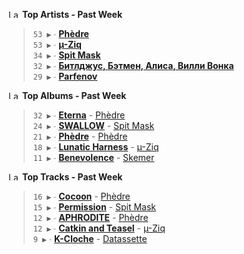 <!--START_LASTFM_ARTISTS:{"period": "7day", "rows": 5}-->
<a href="https://last.fm" target="_blank"><img src="https://user-images.githubusercontent.com/17434202/215290617-e793598d-d7c9-428f-9975-156db1ba89cc.svg" alt="Last.fm Logo" width="18" height="13"/></a> **Top Artists - Past Week**

> `53 ▶️` ∙ **[Phèdre](https://www.last.fm/music/Ph%C3%A8dre)**<br/>
> `53 ▶️` ∙ **[µ-Ziq](https://www.last.fm/music/%C2%B5-Ziq)**<br/>
> `34 ▶️` ∙ **[Spit Mask](https://www.last.fm/music/Spit+Mask)**<br/>
> `32 ▶️` ∙ **[Битлджус, Бэтмен, Алиса, Вилли Вонка](https://www.last.fm/music/%D0%91%D0%B8%D1%82%D0%BB%D0%B4%D0%B6%D1%83%D1%81,+%D0%91%D1%8D%D1%82%D0%BC%D0%B5%D0%BD,+%D0%90%D0%BB%D0%B8%D1%81%D0%B0,+%D0%92%D0%B8%D0%BB%D0%BB%D0%B8+%D0%92%D0%BE%D0%BD%D0%BA%D0%B0)**<br/>
> `29 ▶️` ∙ **[Parfenov](https://www.last.fm/music/Parfenov)**<br/>
<!--END_LASTFM_ARTISTS-->

<!--START_LASTFM_ALBUMS:{"period": "7day", "rows": 5}-->
<a href="https://last.fm" target="_blank"><img src="https://user-images.githubusercontent.com/17434202/215290617-e793598d-d7c9-428f-9975-156db1ba89cc.svg" alt="Last.fm Logo" width="18" height="13"/></a> **Top Albums - Past Week**

> `32 ▶️` ∙ **[Eterna](https://www.last.fm/music/Ph%C3%A8dre/Eterna)** - [Phèdre](https://www.last.fm/music/Ph%C3%A8dre)<br/>
> `24 ▶️` ∙ **[SWALLOW](https://www.last.fm/music/Spit+Mask/SWALLOW)** - [Spit Mask](https://www.last.fm/music/Spit+Mask)<br/>
> `21 ▶️` ∙ **[Phèdre](https://www.last.fm/music/Ph%C3%A8dre/Ph%C3%A8dre)** - [Phèdre](https://www.last.fm/music/Ph%C3%A8dre)<br/>
> `18 ▶️` ∙ **[Lunatic Harness](https://www.last.fm/music/%C2%B5-Ziq/Lunatic+Harness)** - [µ-Ziq](https://www.last.fm/music/%C2%B5-Ziq)<br/>
> `11 ▶️` ∙ **[Benevolence](https://www.last.fm/music/Skemer/Benevolence)** - [Skemer](https://www.last.fm/music/Skemer)<br/>
<!--END_LASTFM_ALBUMS-->

<!--START_LASTFM_TRACKS:{"period": "7day", "rows": 5}-->
<a href="https://last.fm" target="_blank"><img src="https://user-images.githubusercontent.com/17434202/215290617-e793598d-d7c9-428f-9975-156db1ba89cc.svg" alt="Last.fm Logo" width="18" height="13"/></a> **Top Tracks - Past Week**

> `16 ▶️` ∙ **[Cocoon](https://www.last.fm/music/Ph%C3%A8dre/_/Cocoon)** - [Phèdre](https://www.last.fm/music/Ph%C3%A8dre)<br/>
> `15 ▶️` ∙ **[Permission](https://www.last.fm/music/Spit+Mask/_/Permission)** - [Spit Mask](https://www.last.fm/music/Spit+Mask)<br/>
> `12 ▶️` ∙ **[APHRODITE](https://www.last.fm/music/Ph%C3%A8dre/_/APHRODITE)** - [Phèdre](https://www.last.fm/music/Ph%C3%A8dre)<br/>
> `12 ▶️` ∙ **[Catkin and Teasel](https://www.last.fm/music/%C2%B5-Ziq/_/Catkin+and+Teasel)** - [µ-Ziq](https://www.last.fm/music/%C2%B5-Ziq)<br/>
> `9 ▶️` ∙ **[K-Cloche](https://www.last.fm/music/Datassette/_/K-Cloche)** - [Datassette](https://www.last.fm/music/Datassette)<br/>
<!--END_LASTFM_TRACKS-->